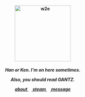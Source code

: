 <h4 align="center">
<img src="https://static.wikia.nocookie.net/alien-stage/images/7/70/Ivan-icon.png/revision/latest/scale-to-width-down/250?cb=20240427193605"width="180" height="180" alt="w2e">
<br>
</h4>
<h5 align="center">
  Han or Ken. I'm on here sometimes.
<p align> Also, you should read GANTZ. </p>
  
<a href=https://rentry.co/kancho> about </a>⠀<a href=https://steamcommunity.com/id/katocha/> steam </a>⠀<a href=https://gantz.atabook.org> message </a>
